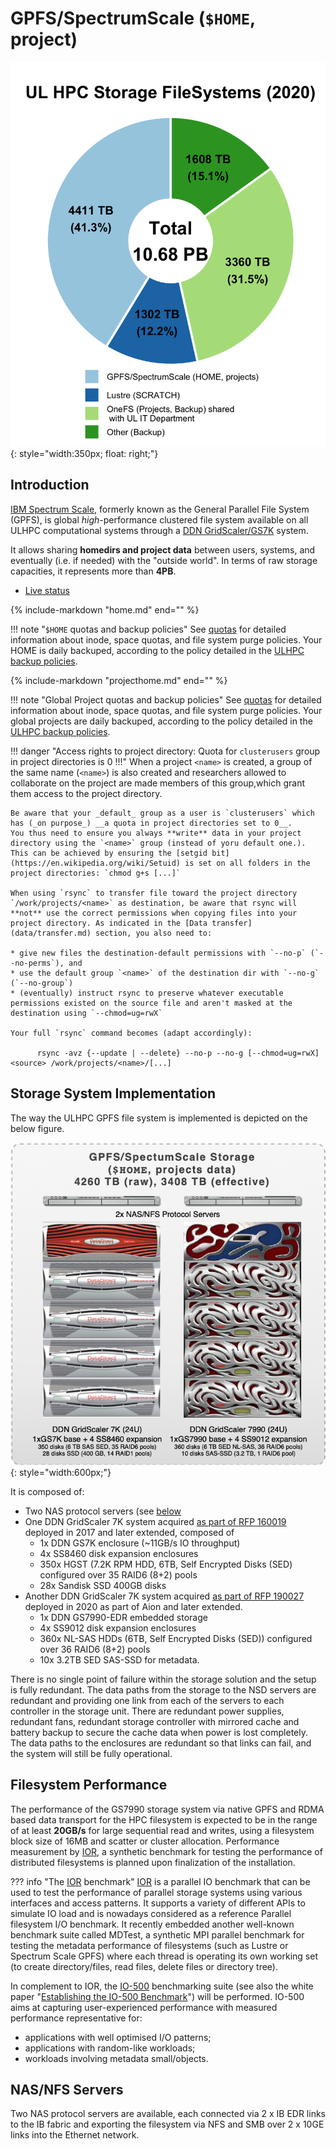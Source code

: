 # GPFS/SpectrumScale (`$HOME`, project)

![](../images/plots/plot_piechart_storage_fs_2020.png){: style="width:350px; float: right;"}

## Introduction

[IBM Spectrum Scale](https://www.ibm.com/products/scale-out-file-and-object-storage), formerly known as the General Parallel File System (GPFS), is global _high_-performance clustered file system available on all ULHPC computational systems through a [DDN GridScaler/GS7K](https://www.ddn.com/products/sfa7990x-hybrid-flash-storage-appliance/) system.

It allows sharing **homedirs and project data** between users, systems, and eventually (i.e. if needed) with the "outside world".
In terms of raw storage capacities, it represents more than **4PB**.

* [Live status](https://hpc.uni.lu/live-status/motd/)


{%
   include-markdown "home.md"
   end="<!--intro-end-->"
%}

!!! note "`$HOME` quotas and backup policies"
    See [quotas](quotas.md) for detailed information about inode,
    space quotas, and file system purge policies.
    Your HOME is daily backuped, according to the policy detailed in the [ULHPC backup policies](../data/backups.md).

{%
   include-markdown "projecthome.md"
   end="<!--intro-end-->"
%}

!!! note "Global Project quotas and backup policies"
    See [quotas](quotas.md) for detailed information about inode,
    space quotas, and file system purge policies.
    Your global projects are daily backuped, according to the policy detailed in the [ULHPC backup policies](../data/backups.md).


!!! danger "Access rights to project directory: Quota for `clusterusers` group in project directories is 0 !!!"
    When a project `<name>` is created, a group of the same name (`<name>`) is also created and researchers allowed to collaborate on the project are made members of this group,which grant them access to the project directory.

    Be aware that your _default_ group as a user is `clusterusers` which has (_on purpose_) __a quota in project directories set to 0__.
    You thus need to ensure you always **write** data in your project directory using the `<name>` group (instead of yoru default one.).
    This can be achieved by ensuring the [setgid bit](https://en.wikipedia.org/wiki/Setuid) is set on all folders in the project directories: `chmod g+s [...]`

    When using `rsync` to transfer file toward the project directory `/work/projects/<name>` as destination, be aware that rsync will **not** use the correct permissions when copying files into your project directory. As indicated in the [Data transfer](data/transfer.md) section, you also need to:

    * give new files the destination-default permissions with `--no-p` (`--no-perms`), and
    * use the default group `<name>` of the destination dir with `--no-g` (`--no-group`)
    * (eventually) instruct rsync to preserve whatever executable permissions existed on the source file and aren't masked at the destination using `--chmod=ug=rwX`

    Your full `rsync` command becomes (adapt accordingly):

          rsync -avz {--update | --delete} --no-p --no-g [--chmod=ug=rwX] <source> /work/projects/<name>/[...]


## Storage System Implementation

The way the ULHPC GPFS file system is implemented is depicted on the below figure.

![](ulhpc_gpfs.png){: style="width:600px;"}

It is composed of:

* Two NAS protocol servers (see [below](#nasnfs-servers)
* One DDN GridScaler 7K system acquired [as part of RFP 160019](../systems/iris/timeline.md) deployed in 2017 and later extended, composed of
    - 1x DDN GS7K enclosure (~11GB/s IO throughput)
    - 4x SS8460 disk expansion enclosures
    - 350x HGST (7.2K RPM HDD, 6TB, Self Encrypted Disks (SED) configured over 35 RAID6 (8+2) pools
    - 28x Sandisk SSD 400GB disks
* Another DDN GridScaler 7K system acquired [as part of RFP 190027](../systems/aion/timeline.md) deployed in 2020 as part of Aion  and later extended.
    - 1x DDN GS7990-EDR embedded storage
    - 4x SS9012 disk expansion enclosures
    - 360x NL-SAS HDDs (6TB, Self Encrypted Disks (SED)) configured over 36 RAID6 (8+2) pools
    - 10x 3.2TB SED SAS-SSD for metadata.

There is no single point of failure within the storage solution and the setup is fully redundant.
The data paths from the storage to the NSD servers are redundant and providing one link from each of the servers to each controller in the storage unit. There are redundant power supplies, redundant fans, redundant storage controller with mirrored cache and battery backup to secure the cache data when power is lost completely. The data paths to the enclosures are redundant so that links can fail, and the system will still be fully operational.

## Filesystem Performance

The performance of the GS7990 storage system via native GPFS and RDMA based data transport for the HPC filesystem is expected to be in the range of at least **20GB/s** for large sequential read and writes, using a filesystem block size of 16MB and scatter or cluster allocation.
Performance measurement by [IOR](https://github.com/hpc/ior), a synthetic benchmark for testing the performance of distributed filesystems is planned upon finalization of the installation.

??? info "The [IOR](https://github.com/hpc/ior) benchmark"
    [IOR](https://github.com/hpc/ior) is a parallel IO benchmark that can be used to test the performance of parallel storage systems using various interfaces and access patterns. It supports a variety of different APIs to simulate IO load and is nowadays considered as a reference Parallel filesystem I/O benchmark. It recently embedded another well-known benchmark suite called MDTest, a synthetic MPI parallel benchmark for testing the metadata performance of filesystems (such as Lustre or Spectrum Scale GPFS) where each thread is operating its own working set (to create directory/files, read files, delete files or directory tree).

In complement to IOR, the [IO-500](https://www.vi4io.org/std/io500/) benchmarking suite (see also the white paper "[Establishing the IO-500 Benchmark](https://www.vi4io.org/_media/io500/about/io500-establishing.pdf)") will be performed.
IO-500 aims at capturing user-experienced performance with measured performance representative for:

* applications with well optimised I/O patterns;
* applications with random-like workloads;
* workloads involving metadata small/objects.

## NAS/NFS Servers

Two NAS protocol servers are available, each connected via 2 x IB EDR links to the IB fabric and exporting the filesystem via NFS and SMB over 2 x 10GE links into the Ethernet network.
